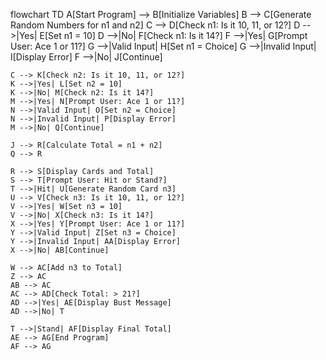 flowchart TD
    A[Start Program] --> B[Initialize Variables]
    B --> C[Generate Random Numbers for n1 and n2]
    C --> D[Check n1: Is it 10, 11, or 12?]
    D -->|Yes| E[Set n1 = 10]
    D -->|No| F[Check n1: Is it 14?]
    F -->|Yes| G[Prompt User: Ace 1 or 11?]
    G -->|Valid Input| H[Set n1 = Choice]
    G -->|Invalid Input| I[Display Error]
    F -->|No| J[Continue]
    
    C --> K[Check n2: Is it 10, 11, or 12?]
    K -->|Yes| L[Set n2 = 10]
    K -->|No| M[Check n2: Is it 14?]
    M -->|Yes| N[Prompt User: Ace 1 or 11?]
    N -->|Valid Input| O[Set n2 = Choice]
    N -->|Invalid Input| P[Display Error]
    M -->|No| Q[Continue]

    J --> R[Calculate Total = n1 + n2]
    Q --> R

    R --> S[Display Cards and Total]
    S --> T[Prompt User: Hit or Stand?]
    T -->|Hit| U[Generate Random Card n3]
    U --> V[Check n3: Is it 10, 11, or 12?]
    V -->|Yes| W[Set n3 = 10]
    V -->|No| X[Check n3: Is it 14?]
    X -->|Yes| Y[Prompt User: Ace 1 or 11?]
    Y -->|Valid Input| Z[Set n3 = Choice]
    Y -->|Invalid Input| AA[Display Error]
    X -->|No| AB[Continue]

    W --> AC[Add n3 to Total]
    Z --> AC
    AB --> AC
    AC --> AD[Check Total: > 21?]
    AD -->|Yes| AE[Display Bust Message]
    AD -->|No| T

    T -->|Stand| AF[Display Final Total]
    AE --> AG[End Program]
    AF --> AG

